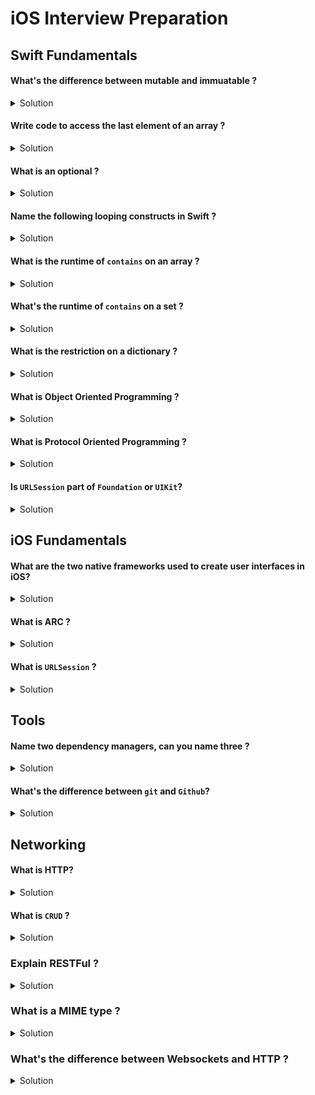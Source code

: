 # iOS Interview Preparation


## Swift Fundamentals 

####  What's the difference between mutable and immuatable ?

<details> 
  <summary>Solution</summary> 
 
A mutable allows for change. An immutable does not allow for changes.
 
</details> 

####  Write code to access the last element of an array ?

<details> 
  <summary>Solution</summary> 
  
Example 1: 
```swift 
let arr = [1, 2, 3, 4]
print(arr[arr.count - 1]) // assuming the array is not empty, will crash otherwise 
```

Example 2: 
```swift 
let arr = [1, 2, 3, 4]
print(arr.last ?? -1) // using nil-coelescing here as last is an optional
```
 
</details> 

#### What is an optional ?

<details> 
  <summary>Solution</summary> 
  
In Swift an optional is a type used to indicate that an object can or not have a value. 
 
</details> 

#### Name the following looping constructs in Swift ?

<details> 
  <summary>Solution</summary>   

while, for-loop and repeat-while
 
</details> 

#### What is the runtime of `contains` on an array ?

<details> 
  <summary>Solution</summary> 
  
O(n)
 
</details> 

#### What's the runtime of `contains` on a set ?

<details> 
  <summary>Solution</summary> 

O(1)
 
</details> 

#### What is the restriction on a dictionary ?

<details> 
  <summary>Solution</summary> 

The keys need to conform to `Hashable`.

</details> 


#### What is Object Oriented Programming ?

<details> 
  <summary>Solution</summary> 

A paradigm used in programming to represent objects and encapsule the properties and functions. 

</details> 


#### What is Protocol Oriented Programming ?

<details> 
  <summary>Solution</summary> 

In Swift this is a paradigm used to describe the blueprint of functions and properties that the conforming object needs to adhere to.

</details> 

#### Is `URLSession` part of `Foundation` or `UIKit`? 

<details> 
  <summary>Solution</summary> 


</details> 


## iOS Fundamentals 

#### What are the two native frameworks used to create user interfaces in iOS? 

<details> 
  <summary>Solution</summary> 

UIKit and SwiftUI. 

</details> 

#### What is ARC ? 

<details> 
  <summary>Solution</summary> 


</details> 

#### What is `URLSession` ?

<details> 
  <summary>Solution</summary> 

The class that manages Netowrking in iOS. 

</details> 

## Tools 

#### Name two dependency managers, can you name three ?

<details> 
  <summary>Solution</summary> 

Swift Package Manager, Cocoa Pods and Carthage.

</details> 

#### What's the difference between `git` and `Github`? 


<details> 
  <summary>Solution</summary> 

`git` is an open source versioning system. `Github` is an online versioning platform that uses `git` now owned by Microsoft. Other competitors to `Github` are: `BitBucket` and `GitLab`. 

</details> 

## Networking 

#### What is HTTP? 

<details> 
  <summary>Solution</summary> 


</details> 

#### What is `CRUD` ?

<details> 
  <summary>Solution</summary> 


</details> 


### Explain RESTFul ?

<details> 
  <summary>Solution</summary> 


</details> 

### What is a MIME type ?

<details> 
  <summary>Solution</summary> 


</details> 

### What's the difference between Websockets and HTTP ?

<details> 
  <summary>Solution</summary> 


</details> 
